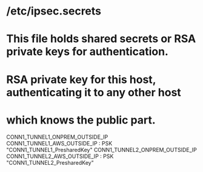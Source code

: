 # /etc/ipsec.secrets
#

# This file holds shared secrets or RSA private keys for authentication.

# RSA private key for this host, authenticating it to any other host
# which knows the public part.
CONN1_TUNNEL1_ONPREM_OUTSIDE_IP CONN1_TUNNEL1_AWS_OUTSIDE_IP : PSK "CONN1_TUNNEL1_PresharedKey"
CONN1_TUNNEL2_ONPREM_OUTSIDE_IP CONN1_TUNNEL2_AWS_OUTSIDE_IP : PSK "CONN1_TUNNEL2_PresharedKey"